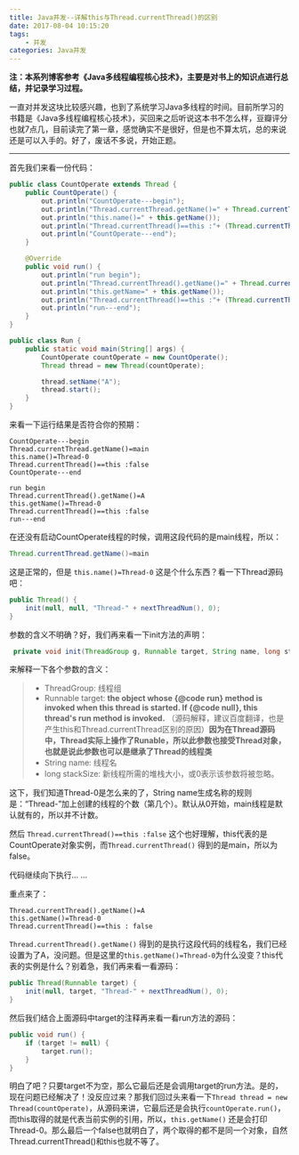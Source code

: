 ```yaml
---
title: Java并发--详解this与Thread.currentThread()的区别
date: 2017-08-04 10:15:20
tags:
    - 并发
categories: Java并发
---
```


**注：本系列博客参考《Java多线程编程核心技术》，主要是对书上的知识点进行总结，并记录学习过程。**

一直对并发这块比较感兴趣，也到了系统学习Java多线程的时间。目前所学习的书籍是《Java多线程编程核心技术》，买回来之后听说这本书不怎么样，豆瓣评分也就7点几，目前读完了第一章，感觉确实不是很好，但是也不算太坑，总的来说还是可以入手的。好了，废话不多说，开始正题。


----------
首先我们来看一份代码：

```java
public class CountOperate extends Thread {
    public CountOperate() {
        out.println("CountOperate---begin");
        out.println("Thread.currentThread.getName()=" + Thread.currentThread().getName());
        out.println("this.name()=" + this.getName());
        out.println("Thread.currentThread()==this :"+ (Thread.currentThread() == this));
        out.println("CountOperate---end");
    }

    @Override
    public void run() {
        out.println("run begin");
        out.println("Thread.currentThread().getName()=" + Thread.currentThread().getName());
        out.println("this.getName=" + this.getName());
        out.println("Thread.currentThread()==this :"+ (Thread.currentThread() == this));
        out.println("run---end");
    }
}
```

```java
public class Run {
    public static void main(String[] args) {
        CountOperate countOperate = new CountOperate();
        Thread thread = new Thread(countOperate);

        thread.setName("A");
        thread.start();
    }
}
```

来看一下运行结果是否符合你的预期：

```
CountOperate---begin
Thread.currentThread.getName()=main
this.name()=Thread-0
Thread.currentThread()==this :false
CountOperate---end

run begin
Thread.currentThread().getName()=A
this.getName()=Thread-0
Thread.currentThread()==this :false
run---end
```

在还没有启动CountOperate线程的时候，调用这段代码的是main线程，所以：

```java
Thread.currentThread.getName()=main
```

这是正常的，但是 `this.name()=Thread-0` 这是个什么东西？看一下Thread源码吧：

```java
public Thread() {
	init(null, null, "Thread-" + nextThreadNum(), 0);
}
```

参数的含义不明确？好，我们再来看一下init方法的声明：

```java
 private void init(ThreadGroup g, Runnable target, String name, long stackSize);
```

来解释一下各个参数的含义：

> - ThreadGroup: 线程组
> - Runnable target: **the object whose {@code run} method is invoked when this thread is started. If {@code null}, this thread's run method is invoked.** （源码解释，建议百度翻译，也是产生this和Thread.currentThread区别的原因）**因为在Thread源码中，Thread实际上操作了Runable，所以此参数也接受Thread对象，也就是说此参数也可以是继承了Thread的线程类**
> - String name: 线程名
> - long stackSize: 新线程所需的堆栈大小，或0表示该参数将被忽略。

这下，我们知道Thread-0是怎么来的了，String name生成名称的规则是：“Thread-”加上创建的线程的个数（第几个）。默认从0开始，main线程是默认就有的，所以并不计数。

然后 `Thread.currentThread()==this :false` 这个也好理解，this代表的是CountOperate对象实例，而`Thread.currentThread()` 得到的是main，所以为false。

代码继续向下执行... ...

重点来了：

```
Thread.currentThread().getName()=A
this.getName()=Thread-0
Thread.currentThread()==this : false
```

`Thread.currentThread().getName()` 得到的是执行这段代码的线程名，我们已经设置为了A，没问题。但是这里的`this.getName()=Thread-0`为什么没变？this代表的实例是什么？别着急，我们再来看一看源码：

```java
public Thread(Runnable target) {
	init(null, target, "Thread-" + nextThreadNum(), 0);
}
```

然后我们结合上面源码中target的注释再来看一看run方法的源码：

```java
public void run() {  
    if (target != null) {  
        target.run();  
    }  
}  
```

明白了吧？只要target不为空，那么它最后还是会调用target的run方法。是的，现在问题已经解决了！没反应过来？那我们回过头来看一下`Thread thread = new Thread(countOperate)`，从源码来讲，它最后还是会执行`countOperate.run()`，而this取得的就是代表当前实例的引用，所以，`this.getName()` 还是会打印Thread-0。那么最后一个false也就明白了，两个取得的都不是同一个对象，自然Thread.currentThread()和this也就不等了。